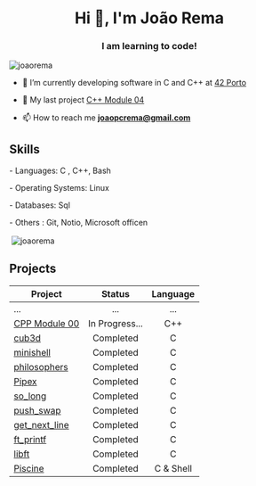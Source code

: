 <h1 align="center">Hi 👋, I'm João Rema</h1>
<h3 align="center">I am learning to code!</h3>

<p align="left"> <img src="https://komarev.com/ghpvc/?username=joaorema&label=Profile%20views&color=0e75b6&style=flat" alt="joaorema" /> </p>

- 🔭 I’m currently developing software in C and C++ at [42 Porto](https://www.42porto.com/pt/)

- 🌱 My last project [C++ Module 04](https://github.com/joaorema/Cplus/tree/main/Module4)

- 📫 How to reach me **joaopcrema@gmail.com**

</p>

## Skills

<p> - Languages: C , C++, Bash<p>
<p> - Operating Systems: Linux<p>
<p> - Databases: Sql<p>
<p> - Others : Git, Notio, Microsoft officen<p>

</p>

<p>&nbsp;<img align="center" src="https://github-readme-stats.vercel.app/api?username=joaorema&show_icons=true&locale=en" alt="joaorema" /></p>

</p>

## Projects

| Project | Status   | Language |
| ---- | :--: | :--:
| ... | ... | ... | ... |
| [CPP Module 00](https://github.com/joaorema/Cplus/tree/main/Module0) | In Progress... | C++ 
| [cub3d](https://github.com/joaorema/cub3d) | Completed | C        
| [minishell](https://github.com/joaorema/Minishell) | Completed | C       
| [philosophers](https://github.com/joaorema/Projects-42/tree/main/Projects/Rank3/philo) | Completed | C      
| [Pipex](https://github.com/joaorema/Projects-42/tree/main/Projects/Rank2/Pipex) | Completed | C 
| [so_long](https://github.com/joaorema/Projects-42/tree/main/Projects/Rank2/So_Long) | Completed | C 
| [push_swap](https://github.com/joaorema/Projects-42/tree/main/Projects/Rank2/Push_swap) | Completed | C 
| [get_next_line](https://github.com/joaorema/Projects-42/tree/main/Projects/Rank1/Get_next_line) | Completed | C 
| [ft_printf](https://github.com/joaorema/Projects-42/tree/main/Projects/Rank1/ft_printf) | Completed | C  
| [libft](https://github.com/joaorema/Projects-42/tree/main/Projects/Rank0) | Completed | C  
| [Piscine](https://github.com/joaorema/Pescine-42) | Completed | C & Shell       | :swimmer::white_check_mark: :swimmer: :white_check_mark: |
